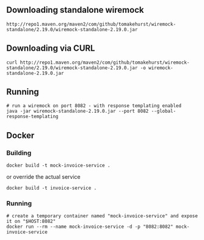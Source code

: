 
## Downloading standalone wiremock

    http://repo1.maven.org/maven2/com/github/tomakehurst/wiremock-standalone/2.19.0/wiremock-standalone-2.19.0.jar

## Downloading via CURL

    curl http://repo1.maven.org/maven2/com/github/tomakehurst/wiremock-standalone/2.19.0/wiremock-standalone-2.19.0.jar -o wiremock-standalone-2.19.0.jar

## Running

    # run a wiremock on port 8082 - with response templating enabled
    java -jar wiremock-standalone-2.19.0.jar --port 8082 --global-response-templating
    
## Docker

### Building

    docker build -t mock-invoice-service .
    
or override the actual service

    docker build -t invoice-service .
    
### Running

    # create a temporary container named "mock-invoice-service" and expose it on "$HOST:8082"
    docker run --rm --name mock-invoice-service -d -p "8082:8082" mock-invoice-service